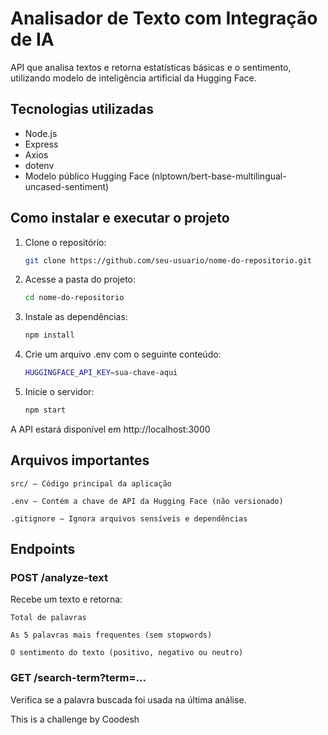 # Analisador de Texto com Integração de IA

API que analisa textos e retorna estatísticas básicas e o sentimento, utilizando modelo de inteligência artificial da Hugging Face.

## Tecnologias utilizadas

- Node.js
- Express
- Axios
- dotenv
- Modelo público Hugging Face (nlptown/bert-base-multilingual-uncased-sentiment)

## Como instalar e executar o projeto

1. Clone o repositório:

   ```bash
   git clone https://github.com/seu-usuario/nome-do-repositorio.git
   ```

2. Acesse a pasta do projeto:

    ```bash
    cd nome-do-repositorio
    ```

3. Instale as dependências:

    ```bash
    npm install
    ```

4. Crie um arquivo .env com o seguinte conteúdo:

    ```bash
    HUGGINGFACE_API_KEY=sua-chave-aqui
    ```
5. Inicie o servidor:

    ```bash
    npm start
    ```

A API estará disponível em http://localhost:3000

## Arquivos importantes

    src/ — Código principal da aplicação

    .env — Contém a chave de API da Hugging Face (não versionado)

    .gitignore — Ignora arquivos sensíveis e dependências

## Endpoints

### POST /analyze-text

Recebe um texto e retorna:

    Total de palavras

    As 5 palavras mais frequentes (sem stopwords)

    O sentimento do texto (positivo, negativo ou neutro)

### GET /search-term?term=...

Verifica se a palavra buscada foi usada na última análise.




This is a challenge by Coodesh

